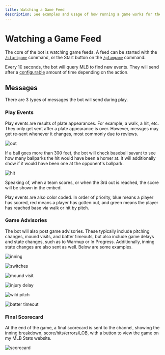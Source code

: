 ```yaml
---
title: Watching a Game Feed
description: See examples and usage of how running a game works for the MLB Game Feed Discord bot
---
```


# Watching a Game Feed

The core of the bot is watching game feeds. A feed can be started with the [`/startgame`](/bots/discord/mlb-game-feed/commands/startgame) command, or the Start button on the [`/plangame`](/bots/discord/mlb-game-feed/commands/plangame) command.

Every 10 seconds, the bot will query MLB to find new events. They will send after a [configurable](/bots/discord/mlb-game-feed/commands/config) amount of time depending on the action.

## Messages

There are 3 types of messages the bot will send during play.

### Play Events

Play events are results of plate appearances. For example, a walk, a hit, etc. They only get sent after a plate appearance is over. However, messges may get re-sent whenever it changes, most commonly due to reviews.

![out](https://cdn.chew.pro/imgs/jFlqhGI.png)

If a ball goes more than 300 feet, the bot will check baseball savant to see how many ballparks the hit would have been a homer at. It will additionally show if it would have been one at the opponent's ballpark.

![hit](https://cdn.chew.pro/imgs/cRhRQDp.png)

Speaking of, when a team scores, or when the 3rd out is reached, the score will be shown in the embed.

Play events are also color coded. In order of priority, blue means a player has scored, red means a player has gotten out, and green means the player has reached base via walk or hit by pitch.

### Game Advisories

The bot will also post game advisories. These typically include pitching changes, mound visits, and batter timeouts, but also include game delays and state changes, such as to Warmup or In Progress. Additionally, inning state changes are also sent as well. Below are some examples.

![inning](https://cdn.chew.pro/imgs/XSZ2gXd.png)

![switches](https://cdn.chew.pro/imgs/wH8xWqs.png)

![mound visit](https://cdn.chew.pro/imgs/YB0WaRS.png)

![injury delay](https://cdn.chew.pro/imgs/kJ72Lam.png)

![wild pitch](https://cdn.chew.pro/imgs/gH1rttE.png)

![batter timeout](https://cdn.chew.pro/imgs/8JyuVk4.png)

### Final Scorecard

At the end of the game, a final scorecard is sent to the channel, showing the inning breakdown, score/hits/errors/LOB, with a button to view the game on my MLB Stats website.

![scorecard](https://cdn.chew.pro/imgs/kxTXSY6.png)
